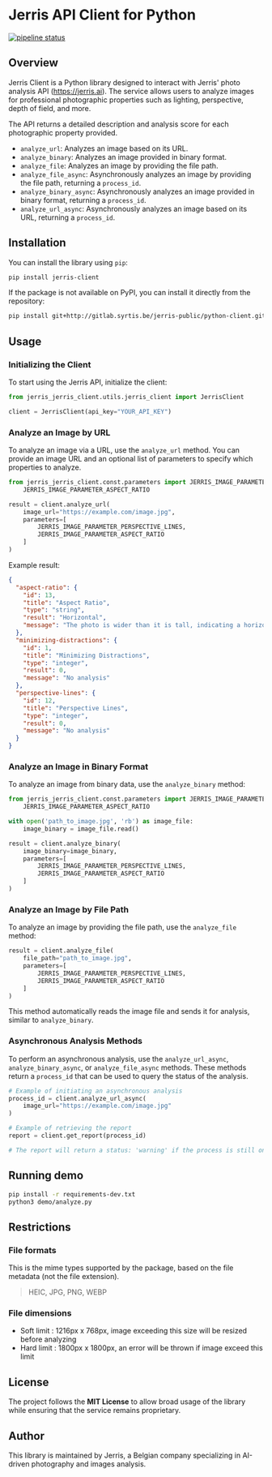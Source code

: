# Jerris API Client for Python

[![pipeline status](http://gitlab.syrtis.be/jerris-public/python-client/badges/master/pipeline.svg)](http://gitlab.syrtis.be/jerris-public/python-client/-/commits/master)

## Overview

Jerris Client is a Python library designed to interact with Jerris' photo analysis API (https://jerris.ai). The service allows users to analyze images for professional photographic properties such as lighting, perspective, depth of field, and more.

The API returns a detailed description and analysis score for each photographic property provided.

- `analyze_url`: Analyzes an image based on its URL.
- `analyze_binary`: Analyzes an image provided in binary format.
- `analyze_file`: Analyzes an image by providing the file path.
- `analyze_file_async`: Asynchronously analyzes an image by providing the file path, returning a `process_id`.
- `analyze_binary_async`: Asynchronously analyzes an image provided in binary format, returning a `process_id`.
- `analyze_url_async`: Asynchronously analyzes an image based on its URL, returning a `process_id`.

## Installation

You can install the library using `pip`:

```bash
pip install jerris-client
```

If the package is not available on PyPI, you can install it directly from the repository:

```bash
pip install git+http://gitlab.syrtis.be/jerris-public/python-client.git
```

## Usage

### Initializing the Client

To start using the Jerris API, initialize the client:

```python
from jerris_jerris_client.utils.jerris_client import JerrisClient

client = JerrisClient(api_key="YOUR_API_KEY")
```

### Analyze an Image by URL

To analyze an image via a URL, use the `analyze_url` method. You can provide an image URL and an optional list of
parameters to specify which properties to analyze.

```python
from jerris_jerris_client.const.parameters import JERRIS_IMAGE_PARAMETER_PERSPECTIVE_LINES,
    JERRIS_IMAGE_PARAMETER_ASPECT_RATIO

result = client.analyze_url(
    image_url="https://example.com/image.jpg",
    parameters=[
        JERRIS_IMAGE_PARAMETER_PERSPECTIVE_LINES,
        JERRIS_IMAGE_PARAMETER_ASPECT_RATIO
    ]
)
```

Example result:

```json
{
  "aspect-ratio": {
    "id": 13,
    "title": "Aspect Ratio",
    "type": "string",
    "result": "Horizontal",
    "message": "The photo is wider than it is tall, indicating a horizontal aspect ratio which typically conveys a sense of space and is suitable for capturing multiple subjects."
  },
  "minimizing-distractions": {
    "id": 1,
    "title": "Minimizing Distractions",
    "type": "integer",
    "result": 0,
    "message": "No analysis"
  },
  "perspective-lines": {
    "id": 12,
    "title": "Perspective Lines",
    "type": "integer",
    "result": 0,
    "message": "No analysis"
  }
}
```

### Analyze an Image in Binary Format

To analyze an image from binary data, use the `analyze_binary` method:

```python
from jerris_jerris_client.const.parameters import JERRIS_IMAGE_PARAMETER_PERSPECTIVE_LINES,
    JERRIS_IMAGE_PARAMETER_ASPECT_RATIO

with open('path_to_image.jpg', 'rb') as image_file:
    image_binary = image_file.read()

result = client.analyze_binary(
    image_binary=image_binary,
    parameters=[
        JERRIS_IMAGE_PARAMETER_PERSPECTIVE_LINES,
        JERRIS_IMAGE_PARAMETER_ASPECT_RATIO
    ]
)
```

### Analyze an Image by File Path

To analyze an image by providing the file path, use the `analyze_file` method:

```python
result = client.analyze_file(
    file_path="path_to_image.jpg",
    parameters=[
        JERRIS_IMAGE_PARAMETER_PERSPECTIVE_LINES,
        JERRIS_IMAGE_PARAMETER_ASPECT_RATIO
    ]
)
```

This method automatically reads the image file and sends it for analysis, similar to `analyze_binary`.

### Asynchronous Analysis Methods

To perform an asynchronous analysis, use the `analyze_url_async`, `analyze_binary_async`, or `analyze_file_async` methods. These methods return a `process_id` that can be used to query the status of the analysis.

```python
# Example of initiating an asynchronous analysis
process_id = client.analyze_url_async(
    image_url="https://example.com/image.jpg"
)

# Example of retrieving the report
report = client.get_report(process_id)

# The report will return a status: 'warning' if the process is still ongoing, or the data with a status: 'success' once completed.
```

## Running demo

```bash
pip install -r requirements-dev.txt
python3 demo/analyze.py
```

## Restrictions

### File formats

This is the mime types supported by the package, based on the file metadata (not the file extension).

> HEIC, JPG, PNG, WEBP

### File dimensions

- Soft limit : 1216px x 768px, image exceeding this size will be resized before analyzing
- Hard limit : 1800px x 1800px, an error will be thrown if image exceed this limit

## License

The project follows the **MIT License** to allow broad usage of the library while ensuring that the service remains proprietary.

## Author

This library is maintained by Jerris, a Belgian company specializing in AI-driven photography and images analysis.
